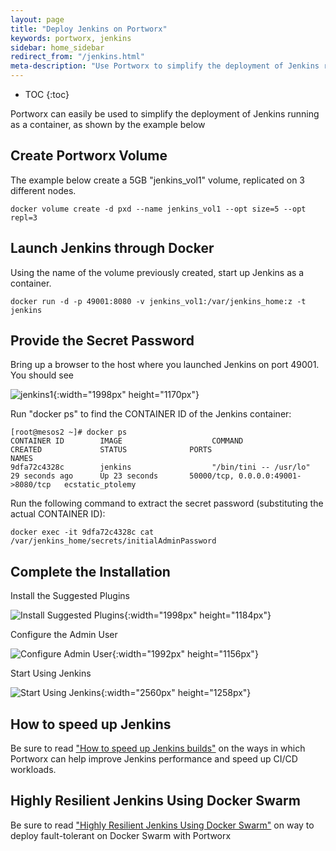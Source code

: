 ```yaml
---
layout: page
title: "Deploy Jenkins on Portworx"
keywords: portworx, jenkins
sidebar: home_sidebar
redirect_from: "/jenkins.html"
meta-description: "Use Portworx to simplify the deployment of Jenkins running as a container. Check out our example to see for yourself!"
---
```


* TOC
{:toc}

Portworx can easily be used to simplify the deployment of Jenkins running as a container, as shown by the example below

## Create Portworx Volume
The example below create a 5GB "jenkins_vol1" volume, replicated on 3 different nodes.

```
docker volume create -d pxd --name jenkins_vol1 --opt size=5 --opt repl=3
```

## Launch Jenkins through Docker
Using the name of the volume previously created, start up Jenkins as a container.

```
docker run -d -p 49001:8080 -v jenkins_vol1:/var/jenkins_home:z -t jenkins
```

## Provide the Secret Password
Bring up a browser to the host where you launched Jenkins on port 49001.
You should see 

![jenkins1](/images/jenkins1.png){:width="1998px" height="1170px"}

Run "docker ps" to find the CONTAINER ID of the Jenkins container:

```
[root@mesos2 ~]# docker ps
CONTAINER ID        IMAGE                    COMMAND                  CREATED             STATUS              PORTS                                NAMES
9dfa72c4328c        jenkins                  "/bin/tini -- /usr/lo"   29 seconds ago      Up 23 seconds       50000/tcp, 0.0.0.0:49001->8080/tcp   ecstatic_ptolemy
```

Run the following command to extract the secret password (substituting the actual CONTAINER ID):

```
docker exec -it 9dfa72c4328c cat /var/jenkins_home/secrets/initialAdminPassword
```

## Complete the Installation

Install the Suggested Plugins

![Install Suggested Plugins](/images/jenkins2.png){:width="1998px" height="1184px"}

Configure the Admin User

![Configure Admin User](/images/jenkins3.png){:width="1992px" height="1156px"}

Start Using Jenkins

![Start Using Jenkins](/images/jenkins4.png){:width="2560px" height="1258px"}

## How to speed up Jenkins

Be sure to read ["How to speed up Jenkins builds"](https://portworx.com/speed-up-jenkins-builds/) on the ways in which Portworx can help improve Jenkins performance and speed up CI/CD workloads.  

## Highly Resilient Jenkins Using Docker Swarm

Be sure to read ["Highly Resilient Jenkins Using Docker Swarm"](https://portworx.com/jenkins-docker-swarm/) on way to deploy fault-tolerant on Docker Swarm with Portworx
